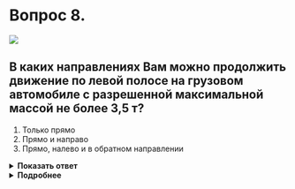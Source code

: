 # Вопрос 8.

![](https://s.drom.ru/i24227/pdd/tickets/2016/1542608313.jpg)

## В каких направлениях Вам можно продолжить движение по левой полосе на грузовом автомобиле с разрешенной максимальной массой не более 3,5 т?

1. Только прямо
2. Прямо и направо
3. Прямо, налево и в обратном направлении

<details>
<summary><b>Показать ответ</b></summary>
Правильный ответ: 3
</details>
<details>
<summary><b>Подробнее</b></summary>
Действие знака согласно табличке 8.4.1 «Вид транспортного средства» распространяется на грузовые автомобили, в том числе с прицепом, с разрешённой максимальной массой более 3,5 т. На Вас действие знака не распространяется, поэтому с занимаемой полосы можете продолжить движение прямо, налево, совершить разворот, для движения в обратном направлении.
(«Дорожные знаки», пункт 8.5 ПДД)
</details>